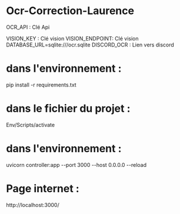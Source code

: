 # Ocr-Correction-Laurence

OCR_API : Clé Api

VISION_KEY : Clé vision
VISION_ENDPOINT: Clé vision
DATABASE_URL=sqlite:///ocr.sqlite 
DISCORD_OCR : Lien vers discord

# dans l'environnement :
pip install -r requirements.txt

# dans le fichier du projet :
Env/Scripts/activate

# dans l'environnement :
 uvicorn controller:app --port 3000 --host 0.0.0.0 --reload
 # Page internet :
 http://localhost:3000/
